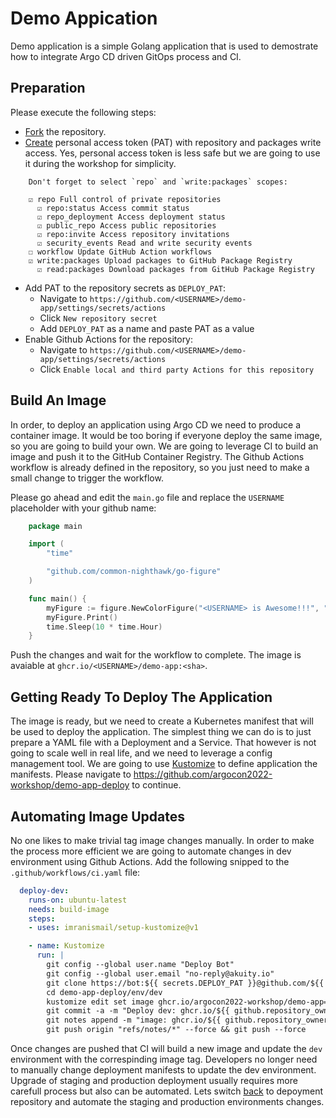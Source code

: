 # Demo Appication

Demo application is a simple Golang application that is used to demostrate how to integrate Argo CD driven GitOps process and CI.

## Preparation

Please execute the following steps:
* [Fork](https://github.com/argocon2022-workshop/demo-app/fork) the repository.
* [Create](https://github.com/settings/tokens/new) personal access token (PAT) with repository and packages write access.
  Yes, personal access token is less safe but we are going to use it during the workshop for simplicity.

```
    Don't forget to select `repo` and `write:packages` scopes:

    ☑ repo Full control of private repositories
      ☑ repo:status Access commit status
      ☑ repo_deployment Access deployment status
      ☑ public_repo Access public repositories
      ☑ repo:invite Access repository invitations
      ☑ security_events Read and write security events
    ☐ workflow Update GitHub Action workflows
    ☑ write:packages Upload packages to GitHub Package Registry
      ☑ read:packages Download packages from GitHub Package Registry
```
* Add PAT to the repository secrets as `DEPLOY_PAT`:
    * Navigate to `https://github.com/<USERNAME>/demo-app/settings/secrets/actions`
    * Click `New repository secret`
    * Add `DEPLOY_PAT` as a name and paste PAT as a value
* Enable Github Actions for the repository:
    * Navigate to `https://github.com/<USERNAME>/demo-app/settings/secrets/actions`
    * Click `Enable local and third party Actions for this repository`


## Build An Image

In order, to deploy an application using Argo CD we need to produce a container image. It would be too boring if everyone deploy the same image, so you are going to build your own.
We are going to leverage CI to build an image and push it to the GitHub Container Registry. The Github Actions workflow is already defined in the repository, so you just need to
make a small change to trigger the workflow.

Please go ahead and edit the `main.go` file and replace the `USERNAME` placeholder with your github name:

```go
    package main

    import (
        "time"

        "github.com/common-nighthawk/go-figure"
    )

    func main() {
        myFigure := figure.NewColorFigure("<USERNAME> is Awesome!!!", "larry3d", "yellow", true)
        myFigure.Print()
        time.Sleep(10 * time.Hour)
    }
```

Push the changes and wait for the workflow to complete. The image is avaiable at `ghcr.io/<USERNAME>/demo-app:<sha>`.

## Getting Ready To Deploy The Application

The image is ready, but we need to create a Kubernetes manifest that will be used to deploy the application. The simplest thing we can do is to just prepare a YAML file with a Deployment and a Service.
That however is not going to scale well in real life, and we need to leverage a config management tool. We are going to use [Kustomize](https://kustomize.io/) to define application the manifests.
Please navigate to https://github.com/argocon2022-workshop/demo-app-deploy to continue.

## Automating Image Updates

No one likes to make trivial tag image changes manually. In order to make the process more efficient we are going to automate
changes in dev environment using Github Actions. Add the following snipped to the `.github/workflows/ci.yaml` file:

```yaml
  deploy-dev:
    runs-on: ubuntu-latest
    needs: build-image
    steps:
    - uses: imranismail/setup-kustomize@v1

    - name: Kustomize
      run: |
        git config --global user.name "Deploy Bot"
        git config --global user.email "no-reply@akuity.io"
        git clone https://bot:${{ secrets.DEPLOY_PAT }}@github.com/${{ github.repository_owner }}/demo-app-deploy.git
        cd demo-app-deploy/env/dev
        kustomize edit set image ghcr.io/argocon2022-workshop/demo-app=ghcr.io/${{ github.repository_owner }}/demo-app:${{ github.sha }}
        git commit -a -m "Deploy dev: ghcr.io/${{ github.repository_owner }}/demo-app:${{ github.sha }}"
        git notes append -m "image: ghcr.io/${{ github.repository_owner }}/demo-app:${{ github.sha }}"
        git push origin "refs/notes/*" --force && git push --force
```

Once changes are pushed that CI will build a new image and update the `dev` environment with the correspinding image tag. Developers no longer
need to manually change deployment manifests to update the dev environment. Upgrade of staging and production deployment usually requires
more carefull process but also can be automated. Lets switch [back](https://github.com/argocon2022-workshop/demo-app-deploy#automating-staging-and-production-environments)
to depoyment repository and automate the staging and production environments changes.